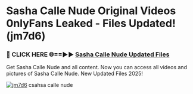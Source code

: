 # Sasha Calle Nude Original Videos 0nlyFans Leaked - Files Updated! (jm7d6)

<h3>🔴 CLICK HERE 🌐==►► <a href="https://tinyurl.com/4mcuefdz" rel="nofollow">Sasha Calle Nude Updated Files</a></h3>

Get Sasha Calle Nude and all content. Now you can access all videos and pictures of Sasha Calle Nude. New Updated Files 2025!

[![jm7d6](https://i.imgur.com/StAQSOY.gif)](https://tinyurl.com/4mcuefdz)
csahsa calle nude